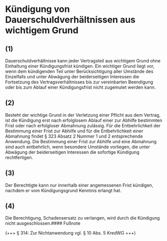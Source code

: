# Kündigung von Dauerschuldverhältnissen aus wichtigem Grund



## (1)

 Dauerschuldverhältnisse kann jeder Vertragsteil aus wichtigem Grund ohne Einhaltung einer Kündigungsfrist kündigen. Ein wichtiger Grund liegt vor, wenn dem kündigenden Teil unter Berücksichtigung aller Umstände des Einzelfalls und unter Abwägung der beiderseitigen Interessen die Fortsetzung des Vertragsverhältnisses bis zur vereinbarten Beendigung oder bis zum Ablauf einer Kündigungsfrist nicht zugemutet werden kann.

## (2)

 Besteht der wichtige Grund in der Verletzung einer Pflicht aus dem Vertrag, ist die Kündigung erst nach erfolglosem Ablauf einer zur Abhilfe bestimmten Frist oder nach erfolgloser Abmahnung zulässig. Für die Entbehrlichkeit der Bestimmung einer Frist zur Abhilfe und für die Entbehrlichkeit einer Abmahnung findet § 323 Absatz 2 Nummer 1 und 2 entsprechende Anwendung. Die Bestimmung einer Frist zur Abhilfe und eine Abmahnung sind auch entbehrlich, wenn besondere Umstände vorliegen, die unter Abwägung der beiderseitigen Interessen die sofortige Kündigung rechtfertigen.

## (3)

 Der Berechtigte kann nur innerhalb einer angemessenen Frist kündigen, nachdem er vom Kündigungsgrund Kenntnis erlangt hat.

## (4)

 Die Berechtigung, Schadensersatz zu verlangen, wird durch die Kündigung nicht ausgeschlossen.#### Fußnote

(+++ § 314: Zur Nichtanwendung vgl. § 10 Abs. 5 KredWG +++) 

